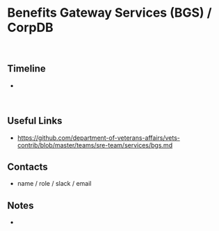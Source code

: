 # Benefits Gateway Services (BGS) / CorpDB
​
## Timeline
*
​
## Useful Links
* https://github.com/department-of-veterans-affairs/vets-contrib/blob/master/teams/sre-team/services/bgs.md
​
## Contacts
* name / role / slack / email
​
## Notes
*
